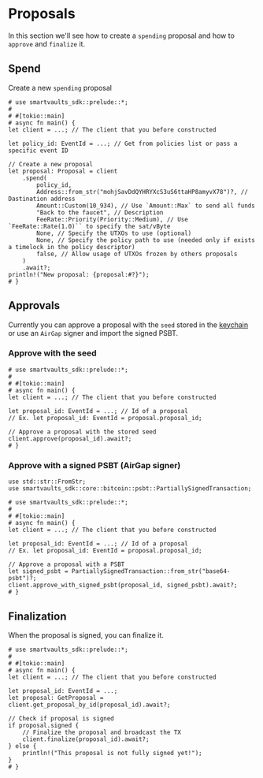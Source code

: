 # Proposals

In this section we'll see how to create a `spending` proposal and how to `approve` and `finalize` it. 

## Spend

Create a new `spending` proposal

```rust,no_run
# use smartvaults_sdk::prelude::*;
#
# #[tokio::main]
# async fn main() {
let client = ...; // The client that you before constructed

let policy_id: EventId = ...; // Get from policies list or pass a specific event ID

// Create a new proposal
let proposal: Proposal = client
    .spend(
        policy_id,
        Address::from_str("mohjSavDdQYHRYXcS3uS6ttaHP8amyvX78")?, // Dastination address
        Amount::Custom(10_934), // Use `Amount::Max` to send all funds
        "Back to the faucet", // Description
        FeeRate::Priority(Priority::Medium), // Use `FeeRate::Rate(1.0)`` to specify the sat/vByte
        None, // Specify the UTXOs to use (optional)
        None, // Specify the policy path to use (needed only if exists a timelock in the policy descriptor)
        false, // Allow usage of UTXOs frozen by others proposals
    )
    .await?;
println!("New proposal: {proposal:#?}");
# }
```

## Approvals

Currently you can approve a proposal with the `seed` stored in the [keychain](./keychain/01-index.md) or use an `AirGap` signer and import
the signed PSBT.

### Approve with the seed

```rust,no_run
# use smartvaults_sdk::prelude::*;
#
# #[tokio::main]
# async fn main() {
let client = ...; // The client that you before constructed

let proposal_id: EventId = ...; // Id of a proposal
// Ex. let proposal_id: EventId = proposal.proposal_id;

// Approve a proposal with the stored seed
client.approve(proposal_id).await?;
# }
```

### Approve with a signed PSBT (AirGap signer)

```rust,no_run
use std::str::FromStr;
use smartvaults_sdk::core::bitcoin::psbt::PartiallySignedTransaction;

# use smartvaults_sdk::prelude::*;
#
# #[tokio::main]
# async fn main() {
let client = ...; // The client that you before constructed

let proposal_id: EventId = ...; // Id of a proposal
// Ex. let proposal_id: EventId = proposal.proposal_id;

// Approve a proposal with a PSBT
let signed_psbt = PartiallySignedTransaction::from_str("base64-psbt")?;
client.approve_with_signed_psbt(proposal_id, signed_psbt).await?;
# }
```

## Finalization

When the proposal is signed, you can finalize it.

```rust,no_run
# use smartvaults_sdk::prelude::*;
#
# #[tokio::main]
# async fn main() {
let client = ...; // The client that you before constructed

let proposal_id: EventId = ...;
let proposal: GetProposal = client.get_proposal_by_id(proposal_id).await?;

// Check if proposal is signed
if proposal.signed {
    // Finalize the proposal and broadcast the TX
    client.finalize(proposal_id).await?;
} else {
    println!("This proposal is not fully signed yet!");
}
# }
```